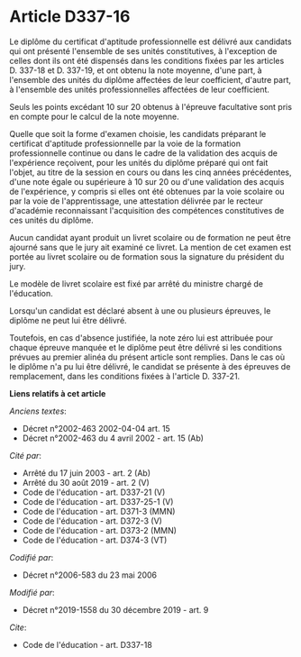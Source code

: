# Article D337-16

Le diplôme du certificat d'aptitude professionnelle est délivré aux candidats qui ont présenté l'ensemble de ses unités
constitutives, à l'exception de celles dont ils ont été dispensés dans les conditions fixées par les articles D. 337-18 et D.
337-19, et ont obtenu la note moyenne, d'une part, à l'ensemble des unités du diplôme affectées de leur coefficient, d'autre
part, à l'ensemble des unités professionnelles affectées de leur coefficient.

Seuls les points excédant 10 sur 20 obtenus à l'épreuve facultative sont pris en compte pour le calcul de la note moyenne.

Quelle que soit la forme d'examen choisie, les candidats préparant le certificat d'aptitude professionnelle par la voie de la
formation professionnelle continue ou dans le cadre de la validation des acquis de l'expérience reçoivent, pour les unités du
diplôme préparé qui ont fait l'objet, au titre de la session en cours ou dans les cinq années précédentes, d'une note égale
ou supérieure à 10 sur 20 ou d'une validation des acquis de l'expérience, y compris si elles ont été obtenues par la voie
scolaire ou par la voie de l'apprentissage, une attestation délivrée par le recteur d'académie reconnaissant l'acquisition
des compétences constitutives de ces unités du diplôme.

Aucun candidat ayant produit un livret scolaire ou de formation ne peut être ajourné sans que le jury ait examiné ce livret.
La mention de cet examen est portée au livret scolaire ou de formation sous la signature du président du jury.

Le modèle de livret scolaire est fixé par arrêté du ministre chargé de l'éducation.

Lorsqu'un candidat est déclaré absent à une ou plusieurs épreuves, le diplôme ne peut lui être délivré.

Toutefois, en cas d'absence justifiée, la note zéro lui est attribuée pour chaque épreuve manquée et le diplôme peut être
délivré si les conditions prévues au premier alinéa du présent article sont remplies. Dans le cas où le diplôme n'a pu lui
être délivré, le candidat se présente à des épreuves de remplacement, dans les conditions fixées à l'article D. 337-21.

**Liens relatifs à cet article**

_Anciens textes_:

  - Décret n°2002-463 2002-04-04 art. 15
  - Décret n°2002-463 du 4 avril 2002 - art. 15 (Ab)

_Cité par_:

  - Arrêté du 17 juin 2003 - art. 2 (Ab)
  - Arrêté du 30 août 2019 - art. 2 (V)
  - Code de l'éducation - art. D337-21 (V)
  - Code de l'éducation - art. D337-25-1 (V)
  - Code de l'éducation - art. D371-3 (MMN)
  - Code de l'éducation - art. D372-3 (V)
  - Code de l'éducation - art. D373-2 (MMN)
  - Code de l'éducation - art. D374-3 (VT)

_Codifié par_:

  - Décret n°2006-583 du 23 mai 2006

_Modifié par_:

  - Décret n°2019-1558 du 30 décembre 2019 - art. 9

_Cite_:

  - Code de l'éducation - art. D337-18
